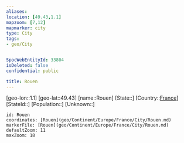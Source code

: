 ```yaml
---
aliases: 
location: [49.43,1.1]
mapzoom: [7,12] 
mapmarker: city 
type: City
tags:
- geo/City


SpocWebEntityId: 33804
isDeleted: false
confidential: public

title: Rouen
---
```

[geo-lon::1.1]
[geo-lat::49.43]
[name::Rouen]
[State::]
[Country::[France](geo/Continent/Europe/France.md)]
[StateId::]
[Population::]
[Unknown::]


```leaflet
id: Rouen
coordinates: [Rouen](geo/Continent/Europe/France/City/Rouen.md)
markerFile: [Rouen](geo/Continent/Europe/France/City/Rouen.md)
defaultZoom: 11 
maxZoom: 18
```


